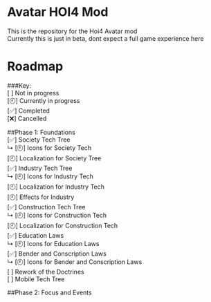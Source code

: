 # Avatar HOI4 Mod
This is the repository for the Hoi4 Avatar mod  
Currently this is just in beta, dont expect a full game experience here  

# Roadmap

###Key:  
[  ] Not in progress  
[🕘] Currently in progress  
[✅] Completed  
[❌] Cancelled  
  
##Phase 1: Foundations  
[✅] Society Tech Tree  
↳ [🕘] Icons for Society Tech  
  [🕘] Localization for Society Tree  
[✅] Industry Tech Tree  
↳ [🕘] Icons for Industry Tech  
  [🕘] Localization for Industry Tech  
  [🕘] Effects for Industry  
[✅] Construction Tech Tree  
↳ [🕘] Icons for Construction Tech  
  [🕘] Localization for Construction Tech  
[✅] Education Laws  
↳ [🕘] Icons for Education Laws  
[✅] Bender and Conscription Laws  
↳ [🕘] Icons for Bender and Conscription Laws  
[  ] Rework of the Doctrines  
[  ] Mobile Tech Tree  
  
##Phase 2: Focus and Events
